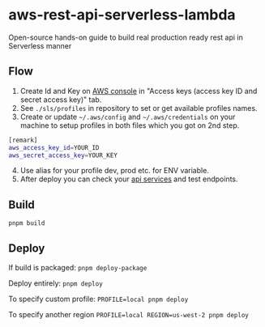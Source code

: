 # aws-rest-api-serverless-lambda

Open-source hands-on guide to build real production ready rest api in Serverless manner

## Flow

1. Create Id and Key on [AWS console](https://console.aws.amazon.com/iam/home#/security_credentials) in "Access keys (access key ID and secret access key)" tab.
2. See `./sls/profiles` in repository to set or get available profiles names.
3. Create or update `~/.aws/config` and `~/.aws/credentials` on your machine to setup profiles in both files which you got on 2nd step.

```bash
[remark]
aws_access_key_id=YOUR_ID
aws_secret_access_key=YOUR_KEY
```

4. Use alias for your profile dev, prod etc. for ENV variable.
5. After deploy you can check your [api services](https://console.aws.amazon.com/apigateway/main/apis) and test endpoints.

## Build

`pnpm build`

## Deploy

If build is packaged:
`pnpm deploy-package`

Deploy entirely:
`pnpm deploy`

To specify custom profile:
`PROFILE=local pnpm deploy`

To specify another region
`PROFILE=local REGION=us-west-2 pnpm deploy`
